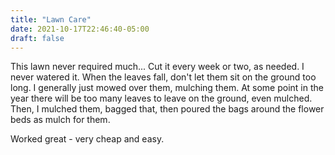 ```yaml
---
title: "Lawn Care"
date: 2021-10-17T22:46:40-05:00
draft: false
---
```


This lawn never required much... Cut it every week or two, as needed. I never watered it. When the leaves fall, don't let them sit on the ground too long. I generally just mowed over them, mulching them. At some point in the year there will be too many leaves to leave on the ground, even mulched. Then, I mulched them, bagged that, then poured the bags around the flower beds as mulch for them.

Worked great - very cheap and easy.

